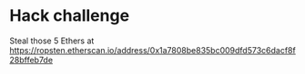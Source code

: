 # Hack challenge

Steal those 5 Ethers at https://ropsten.etherscan.io/address/0x1a7808be835bc009dfd573c6dacf8f28bffeb7de